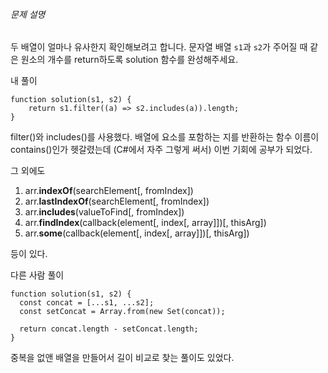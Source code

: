 ###### 문제 설명

두 배열이 얼마나 유사한지 확인해보려고 합니다. 문자열 배열 `s1`과 `s2`가 주어질 때 같은 원소의 개수를 return하도록 solution 함수를 완성해주세요.

내 풀이
```JS
function solution(s1, s2) {
    return s1.filter((a) => s2.includes(a)).length;
}
```
filter()와 includes()를 사용했다.
배열에 요소를 포함하는 지를 반환하는 함수 이름이 contains()인가 헷갈렸는데 (C#에서 자주 그렇게 써서)
이번 기회에 공부가 되었다.

그 외에도
1. arr.**indexOf**(searchElement[, fromIndex])  
2. arr.**lastIndexOf**(searchElement[, fromIndex])
3. arr.**includes**(valueToFind[, fromIndex])
4. arr.**findIndex**(callback(element[, index[, array]])[, thisArg])
5. arr.**some**(callback(element[, index[, array]])[, thisArg])

등이 있다.

다른 사람 풀이
```JS
function solution(s1, s2) {
  const concat = [...s1, ...s2];
  const setConcat = Array.from(new Set(concat));

  return concat.length - setConcat.length;
}
```
중복을 없앤 배열을 만들어서 길이 비교로 찾는 풀이도 있었다.